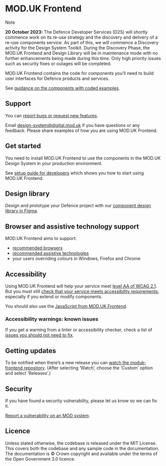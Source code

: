 # MOD.UK Frontend

> [!NOTE]
>
> **20 October 2023:** The Defence Developer Services (D2S) will shortly
> commence work on its re-use strategy and the discovery and delivery of a
> re-use components service. As part of this, we will commence a Discovery
> activity for the Design System Toolkit. During the Discovery Phase, the MOD.UK
> Frontend and Design Library will be in maintenance mode with no further
> enhancements being made during this time. Only high priority issues such as
> security fixes or outages will be completed.

MOD.UK Frontend contains the code for components you’ll need to build user
interfaces for Defence products and services.

See
[guidance on the components with coded examples](https://design-system.service.mod.gov.uk/components/).

## Support

You can
[report bugs or request new features](https://github.com/defencedigital/moduk-frontend/issues/new/choose).

Email [design-system@digital.mod.uk](mailto:design-system@digital.mod.uk) if you
have questions or any feedback. Please share examples of how you are using
MOD.UK Frontend.

## Get started

You need to install MOD.UK Frontend to use the components in the MOD.UK Design
System in your production environment.

See
[setup guide for developers](https://design-system.service.mod.gov.uk/get-started/setup-guide-for-developers/)
which shows you how to start using MOD.UK Frontend.

## Design library

Design and prototype your Defence project with our
[component design library in Figma](https://design-system.dev.service.mod.gov.uk/get-started/design-library/).

## Browser and assistive technology support

MOD.UK Frontend aims to support:

- [recommended browsers](https://www.gov.uk/service-manual/technology/designing-for-different-browsers-and-devices#browsers-to-test-in)
- [recommended assistive technologies](https://www.gov.uk/service-manual/technology/testing-with-assistive-technologies#which-assistive-technologies-to-test-with)
- your users overriding colours in Windows, Firefox and Chrome

## Accessibility

Using MOD.UK Frontend will help your service meet
[level AA of WCAG 2.1](https://www.gov.uk/service-manual/helping-people-to-use-your-service/understanding-wcag).
But you must still
[check that your service meets accessibility requirements](https://www.gov.uk/service-manual/helping-people-to-use-your-service/making-your-service-accessible-an-introduction),
especially if you extend or modify components.

You should also use the
[JavaScript from MOD.UK Frontend](https://design-system.service.mod.gov.uk/get-started/setup-guide-for-developers/#5.-load-the-javascript).

### Accessibility warnings: known issues

If you get a warning from a linter or accessibility checker, check a list of
[issues you should not need to fix](https://github.com/alphagov/govuk-frontend/issues/1280#issuecomment-509588851).

## Getting updates

To be notified when there’s a new release you can
[watch the moduk-frontend repository](https://docs.github.com/en/account-and-profile/managing-subscriptions-and-notifications-on-github/setting-up-notifications/configuring-notifications#configuring-your-watch-settings-for-an-individual-repository).
(After selecting ‘Watch’, choose the ‘Custom’ option and select ‘Releases’.)

## Security

If you have found a security vulnerability, please let us know so we can fix it.

[Report a vulnerability on an MOD system](https://www.gov.uk/guidance/report-a-vulnerability-on-an-mod-system).

## Licence

Unless stated otherwise, the codebase is released under the MIT License. This
covers both the codebase and any sample code in the documentation. The
documentation is © Crown copyright and available under the terms of the Open
Government 3.0 licence.
